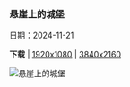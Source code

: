 ### 悬崖上的城堡

日期：2024-11-21

**下载**  |  [1920x1080](https://cn.bing.com/th?id=OHR.ZafraCastle_ZH-CN8791148758_1920x1080.jpg)  |  [3840x2160](https://cn.bing.com/th?id=OHR.ZafraCastle_ZH-CN8791148758_UHD.jpg)

![悬崖上的城堡](https://cn.bing.com/th?id=OHR.ZafraCastle_ZH-CN8791148758_1920x1080.jpg "萨夫拉城堡，瓜达拉哈拉省，西班牙 (© Eduard Gene/Getty Images)")

